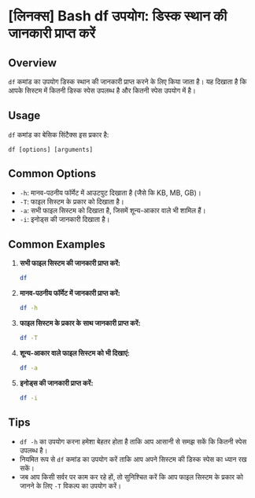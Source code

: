 # [लिनक्स] Bash df उपयोग: डिस्क स्थान की जानकारी प्राप्त करें

## Overview
`df` कमांड का उपयोग डिस्क स्थान की जानकारी प्राप्त करने के लिए किया जाता है। यह दिखाता है कि आपके सिस्टम में कितनी डिस्क स्पेस उपलब्ध है और कितनी स्पेस उपयोग में है।

## Usage
`df` कमांड का बेसिक सिंटैक्स इस प्रकार है:

```
df [options] [arguments]
```

## Common Options
- `-h`: मानव-पठनीय फॉर्मेट में आउटपुट दिखाता है (जैसे कि KB, MB, GB)।
- `-T`: फाइल सिस्टम के प्रकार को दिखाता है।
- `-a`: सभी फाइल सिस्टम को दिखाता है, जिसमें शून्य-आकार वाले भी शामिल हैं।
- `-i`: इनोड्स की जानकारी दिखाता है।

## Common Examples
1. **सभी फाइल सिस्टम की जानकारी प्राप्त करें:**
   ```bash
   df
   ```

2. **मानव-पठनीय फॉर्मेट में जानकारी प्राप्त करें:**
   ```bash
   df -h
   ```

3. **फाइल सिस्टम के प्रकार के साथ जानकारी प्राप्त करें:**
   ```bash
   df -T
   ```

4. **शून्य-आकार वाले फाइल सिस्टम को भी दिखाएं:**
   ```bash
   df -a
   ```

5. **इनोड्स की जानकारी प्राप्त करें:**
   ```bash
   df -i
   ```

## Tips
- `df -h` का उपयोग करना हमेशा बेहतर होता है ताकि आप आसानी से समझ सकें कि कितनी स्पेस उपलब्ध है।
- नियमित रूप से `df` कमांड का उपयोग करें ताकि आप अपने सिस्टम की डिस्क स्पेस का ध्यान रख सकें।
- जब आप किसी सर्वर पर काम कर रहे हों, तो सुनिश्चित करें कि आप फाइल सिस्टम के प्रकार को जानने के लिए `-T` विकल्प का उपयोग करें।